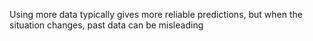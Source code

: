 Using more data typically gives more reliable predictions, but when the situation changes, past data can be misleading